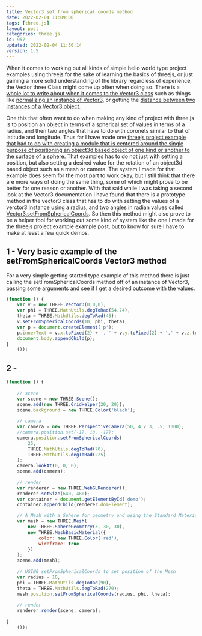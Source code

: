 ```yaml
---
title: Vector3 set from spherical coords method
date: 2022-02-04 11:09:00
tags: [three.js]
layout: post
categories: three.js
id: 957
updated: 2022-02-04 11:50:14
version: 1.5
---
```


When it comes to working out all kinds of simple hello world type project examples using threejs for the sake of learning the basics of threejs, or just gaining a more solid understanding of the library regardless of experience, the Vector three Class might come up often when doing so. There is a [whole lot to write about when it comes to the Vector3 class](/2018/04/15/threejs-vector3/) such as things like [normalizing an instance of Vector3](/2021/06/14/threejs-vector3-normalize/), or getting the [distance between two instances of a Vector3 object](/2021/06/15/threejs-vector3-distance-to/). 

One this that often want to do when making any kind of project with three.js is to position an object in terms of a spherical set of values in terms of a radius, and then two angles that have to do with coronets similar to that of latitude and longitude. Thus far I have made one [threejs project example that had to do with creating a module that is centered around the single purpose of positioning an object3d based object of one kind or another to the surface of a sphere](/2021/05/14/threejs-examples-position-things-to-sphere-surface/). That examples has to do not just with setting a position, but also setting a desired value for the rotation of an object3d based object such as a mesh or camera. The system I made for that example does seem for the most part to work okay, but I still think that there are more ways of doing the same thing, some of which might prove to be better for one reason or another. With that said while I was taking a second look at the Vector3 documentation I have found that there is a prototype method in the vector3 class that has to do with setting the values of a verctor3 instance using a radius, and two angles in radian values called [Vector3.setFromSphericalCoords](https://threejs.org/docs/#api/en/math/Vector3.setFromSphericalCoords). So then this method might also prove to be a helper fool for working out some kind of system like the one I made for the threejs project example example post, but to know for sure I have to make at least a few quick demos.

<!-- more -->


## 1 - Very basic example of the setFromSphericalCoords Vector3 method

For a very simple getting started type example of this method there is just calling the setFromSphericalCoords method off of an instance of Vector3, passing some arguments and see if I get a desired outcome with the values.

```js
(function () {
    var v = new THREE.Vector3(0,0,0);
    var phi = THREE.MathUtils.degToRad(54.74),
    theta = THREE.MathUtils.degToRad(45);
    v.setFromSphericalCoords(10, phi, theta);
    var p = document.createElement('p');
    p.innerText = v.x.toFixed(2) + ', ' + v.y.toFixed(2) + ',' + v.z.toFixed(2);
    document.body.appendChild(p);
}
    ());
```

## 2 - 

```js
(function () {
 
    // scene
    var scene = new THREE.Scene();
    scene.add(new THREE.GridHelper(20, 20));
    scene.background = new THREE.Color('black');
 
    // camera
    var camera = new THREE.PerspectiveCamera(50, 4 / 3, .5, 1000);
    //camera.position.set(-17, 10, -17);
    camera.position.setFromSphericalCoords(
        25,
        THREE.MathUtils.degToRad(70),
        THREE.MathUtils.degToRad(225)
    );
    camera.lookAt(0, 0, 0);
    scene.add(camera);
 
    // render
    var renderer = new THREE.WebGLRenderer();
    renderer.setSize(640, 480);
    var container = document.getElementById('demo');
    container.appendChild(renderer.domElement);

    // A Mesh with a Sphere for geometry and using the Standard Material
    var mesh = new THREE.Mesh(
        new THREE.SphereGeometry(3, 30, 30),
        new THREE.MeshBasicMaterial({
            color: new THREE.Color('red'),
            wireframe: true
        })
    );
    scene.add(mesh);
 
    // USING setFromSphericalCoords to set position of the Mesh
    var radius = 10,
    phi = THREE.MathUtils.degToRad(90),
    theta = THREE.MathUtils.degToRad(270);
    mesh.position.setFromSphericalCoords(radius, phi, theta);
 
    // render
    renderer.render(scene, camera);
 
}
    ());
```